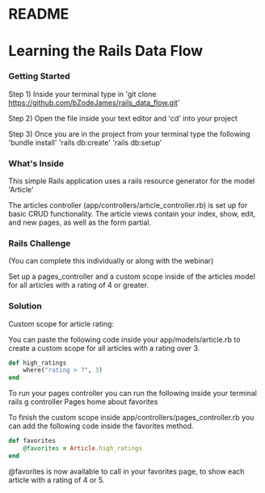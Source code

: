 # README

# Learning the Rails Data Flow

### Getting Started

Step 1) Inside your terminal type in 
    'git clone https://github.com/bZodeJames/rails_data_flow.git'

Step 2) Open the file inside your text editor and 'cd' into your project

Step 3) Once you are in the project from your terminal type the following
    'bundle install'
    'rails db:create'
    'rails db:setup'

### What's Inside

This simple Rails application uses a rails resource generator for the model 'Article'

The articles controller (app/controllers/article_controller.rb) is set up for basic CRUD functionality.
The article views contain your index, show, edit, and new pages, as well as the form partial.

### Rails Challenge
(You can complete this individually or along with the webinar)

Set up a pages_controller and a custom scope inside of the articles model for all articles with a rating of 4 or greater.


### Solution 

Custom scope for article rating:

You can paste the following code inside your app/models/article.rb to create a custom scope for all articles with a rating over 3.

```ruby
def high_ratings
    where("rating > ?", 3)
end
```
To run your pages controller you can run the following inside your terminal
rails g controller Pages home about favorites

To finish the custom scope inside app/controllers/pages_controller.rb you can add the following code inside the favorites method.

```ruby 
def favorites
    @favorites = Article.high_ratings
end
```

@favorites is now available to call in your favorites page, to show each article with a rating of 4 or 5.


